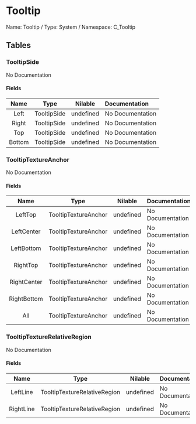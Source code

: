 # Tooltip

Name: Tooltip / Type: System / Namespace: C_Tooltip

## Tables

### TooltipSide

No Documentation

#### Fields
|Name|Type|Nilable|Documentation|
|:---:|:---:|:---:|:---|
|Left|TooltipSide|undefined|No Documentation|
|Right|TooltipSide|undefined|No Documentation|
|Top|TooltipSide|undefined|No Documentation|
|Bottom|TooltipSide|undefined|No Documentation|
### TooltipTextureAnchor

No Documentation

#### Fields
|Name|Type|Nilable|Documentation|
|:---:|:---:|:---:|:---|
|LeftTop|TooltipTextureAnchor|undefined|No Documentation|
|LeftCenter|TooltipTextureAnchor|undefined|No Documentation|
|LeftBottom|TooltipTextureAnchor|undefined|No Documentation|
|RightTop|TooltipTextureAnchor|undefined|No Documentation|
|RightCenter|TooltipTextureAnchor|undefined|No Documentation|
|RightBottom|TooltipTextureAnchor|undefined|No Documentation|
|All|TooltipTextureAnchor|undefined|No Documentation|
### TooltipTextureRelativeRegion

No Documentation

#### Fields
|Name|Type|Nilable|Documentation|
|:---:|:---:|:---:|:---|
|LeftLine|TooltipTextureRelativeRegion|undefined|No Documentation|
|RightLine|TooltipTextureRelativeRegion|undefined|No Documentation|